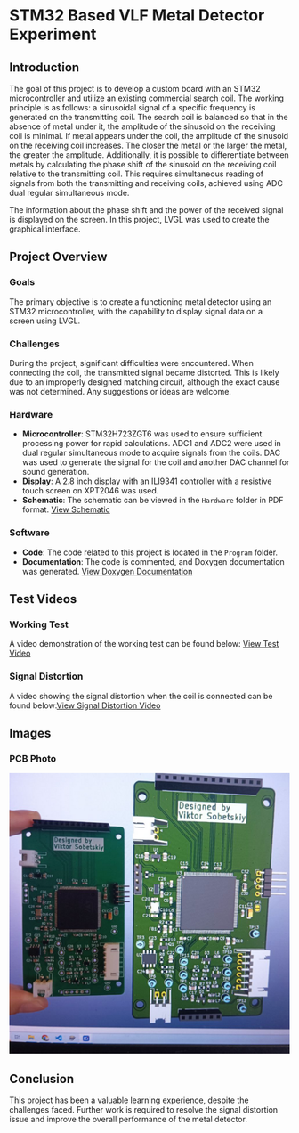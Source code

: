 # STM32 Based VLF Metal Detector Experiment

## Introduction
The goal of this project is to develop a custom board with an STM32 microcontroller and utilize an existing commercial search coil. The working principle is as follows: a sinusoidal signal of a specific frequency is generated on the transmitting coil. The search coil is balanced so that in the absence of metal under it, the amplitude of the sinusoid on the receiving coil is minimal. If metal appears under the coil, the amplitude of the sinusoid on the receiving coil increases. The closer the metal or the larger the metal, the greater the amplitude. Additionally, it is possible to differentiate between metals by calculating the phase shift of the sinusoid on the receiving coil relative to the transmitting coil. This requires simultaneous reading of signals from both the transmitting and receiving coils, achieved using ADC dual regular simultaneous mode.

The information about the phase shift and the power of the received signal is displayed on the screen. In this project, LVGL was used to create the graphical interface.

## Project Overview
### Goals
The primary objective is to create a functioning metal detector using an STM32 microcontroller, with the capability to display signal data on a screen using LVGL. 

### Challenges
During the project, significant difficulties were encountered. When connecting the coil, the transmitted signal became distorted. This is likely due to an improperly designed matching circuit, although the exact cause was not determined. Any suggestions or ideas are welcome.

### Hardware
- **Microcontroller**: STM32H723ZGT6 was used to ensure sufficient processing power for rapid calculations. ADC1 and ADC2 were used in dual regular simultaneous mode to acquire signals from the coils. DAC was used to generate the signal for the coil and another DAC channel for sound generation.
- **Display**: A 2.8 inch display with an ILI9341 controller with a resistive touch screen on XPT2046 was used.
- **Schematic**: The schematic can be viewed in the `Hardware` folder in PDF format. [View Schematic](hardware/metal_detector_prototype.pdf)

### Software
- **Code**: The code related to this project is located in the `Program` folder.
- **Documentation**: The code is commented, and Doxygen documentation was generated. [View Doxygen Documentation](https://tor1kk.github.io/metal_detector/software/Program/Doc/html/index.html)

## Test Videos
### Working Test
A video demonstration of the working test can be found below: [View Test Video](media/test.mp4)

### Signal Distortion
A video showing the signal distortion when the coil is connected can be found below:[View Signal Distortion Video](media/signal_distortion.mp4)

## Images
### PCB Photo
![PCB Photo](media/metal_detector_pcb.png)

## Conclusion
This project has been a valuable learning experience, despite the challenges faced. Further work is required to resolve the signal distortion issue and improve the overall performance of the metal detector.
